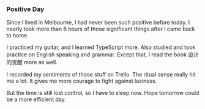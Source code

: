 ### Positive Day
Since I lived in Melbourne, I had never been such positive before today. I nearly took more than 6 hours of those significant things after I came back to home.

I practiced my guitar, and I learned TypeScript more. Also studied and took practice on English speaking and grammar. Except that, I read the book 设计的觉醒 more as well.

I recorded my sentiments of those stuff on Trello. The ritual sense really hit me a lot. It gives me more courage to fight against laziness.

But the time is still lost control, so I have to sleep now. Hope tomorrow could be a more efficient day.
